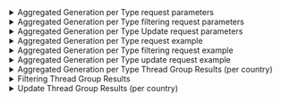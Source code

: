 <details>
  <summary>
    Aggregated Generation per Type request parameters
  </summary>
  <p>
    <img src="https://user-images.githubusercontent.com/94307935/177054434-a1212cea-efea-4e1e-89ed-5d37e1067712.png">
  </p>
 </details>
 
 <details>
  <summary>
    Aggregated Generation per Type filtering request parameters
  </summary>
  <p>
    <img src="https://user-images.githubusercontent.com/94307935/177054381-e58735a2-7f44-473d-8562-929d921c8297.png">
  </p>
 </details>
 
  <details>
  <summary>
    Aggregated Generation per Type Update request parameters
  </summary>
  <p>
    <img src="https://user-images.githubusercontent.com/94307935/177054407-dd08c3af-9b2f-4a3d-8b8f-13f41294af7c.png">
  </p>
 </details>
 
<details>
  <summary>
    Aggregated Generation per Type request example
  </summary>
  <p>
    <img src="https://user-images.githubusercontent.com/94307935/177054082-96350851-51d9-42cb-ae36-83643d6a8de7.png">
  </p>
</details>
 
<details>
  <summary>
    Aggregated Generation per Type filtering request example
  </summary>
  <p>
    <img src="https://user-images.githubusercontent.com/94307935/177054493-b3945fd1-bb6d-4883-82f8-44b7ffae7644.png">
    <img src="https://user-images.githubusercontent.com/94307935/177054556-ee35a93a-e47f-404e-9fa7-8fc14f765351.png">
  </p>
</details>
 
<details>
  <summary>
    Aggregated Generation per Type update request example
  </summary>
  <p>
    <img src="https://user-images.githubusercontent.com/94307935/177054576-7fc711aa-be35-401c-aac8-a248cbff8015.png">
  </p>
</details>
 
<details>
  <summary>
    Aggregated Generation per Type Thread Group Results (per country)
  </summary>
  <p>
    <details>
      <summary>
        Austria
      </summary>
      <p>
        <img src="https://user-images.githubusercontent.com/94307935/177145310-313fc21a-c87c-4e4f-bf98-278e5ae9fa00.png">
        <img src="https://user-images.githubusercontent.com/94307935/177145398-1ff0265f-6b4e-49fc-ac39-4a2ab0e0a5e6.png">
        <img src="https://user-images.githubusercontent.com/94307935/177145468-780b6d0e-11fb-494f-b40e-f72fb17b0c06.png">
      </p>
    </details>
    <details>
      <summary>
        Belgium
      </summary>
      <p>
        <img src="https://user-images.githubusercontent.com/94307935/177145540-d7f7f1d3-544a-41cf-80b1-8c0564790f8d.png">
      </p>
    </details>
    <details>
      <summary>
        Bosnia Herzegovina
      </summary>
      <p>
        <img src="https://user-images.githubusercontent.com/94307935/177145640-3374a901-0ef0-4219-a641-826392bcfd84.png">
      </p>
    </details>
    <details>
      <summary>
        Bulgaria
      </summary>
      <p>
        <img src="https://user-images.githubusercontent.com/94307935/177145700-e112c003-a7ec-461f-b762-b810b99e3c8c.png">
      </p>
    </details>
    <details>
      <summary>
        Croatia
      </summary>
      <p>
        <img src="https://user-images.githubusercontent.com/94307935/177145788-7301f732-ec3d-4f2c-80b8-a3efbba8af5c.png">
      </p>
    </details>
    <details>
      <summary>
        Cyprus
      </summary>
      <p>
        <img src="https://user-images.githubusercontent.com/94307935/177145904-33790f24-4460-4a42-af9e-dab57fa621d3.png">
      </p>
    </details>
    <details>
      <summary>
        Czech Republic
      </summary>
      <p>
        <img src="https://user-images.githubusercontent.com/94307935/177145993-3b6ac21a-9d48-49e7-bb30-d3785777aa01.png">
      </p>
    </details>
    <details>
      <summary>
        Denmark
      </summary>
      <p>
        <img src="https://user-images.githubusercontent.com/94307935/177146060-ed3895f9-c503-4f72-a96a-3c3c461b6f54.png">
      </p>
    </details>
    <details>
      <summary>
        Estonia
      </summary>
      <p>
        <img src="https://user-images.githubusercontent.com/94307935/177146135-9a6174ee-44e1-4d79-ac0b-43e614568f75.png">
      </p>
    </details>
    <details>
      <summary>
        Finland
      </summary>
      <p>
        <img src="https://user-images.githubusercontent.com/94307935/177146211-03e6a2ab-dd62-41e4-8923-1d081c247ea6.png">
      </p>
    </details>
    <details>
      <summary>
        France
      </summary>
      <p>
        <img src="https://user-images.githubusercontent.com/94307935/177146267-ceb1680d-1572-41c9-9d68-923efd10d6bc.png">
      </p>
    </details>
    <details>
      <summary>
        Georgia
      </summary>
      <p>
        <img src="https://user-images.githubusercontent.com/94307935/177146331-9f94ee7e-411c-4695-81ce-1dd5c279eb92.png">
      </p>
    </details>
    <details>
      <summary>
        Germany
      </summary>
      <p>
        <img src="https://user-images.githubusercontent.com/94307935/177146419-f3277ed6-056d-47ab-8303-28fefd81948d.png">
      </p>
    </details>
    <details>
      <summary>
        Greece
      </summary>
      <p>
        <img src="https://user-images.githubusercontent.com/94307935/177146486-bd724595-5a0d-49bc-8f9a-b96a37c35ba5.png">
      </p>
    </details>
    <details>
      <summary>
        Hungary
      </summary>
      <p>
        <img src="https://user-images.githubusercontent.com/94307935/177146555-5f5129b3-a24d-4d37-b509-aca59de8017d.png">
      </p>
    </details>
    <details>
      <summary>
        Ireland
      </summary>
      <p>
        <img src="https://user-images.githubusercontent.com/94307935/177146623-561fe68e-347a-4067-933b-efa285286b7a.png">
      </p>
    </details>
    <details>
      <summary>
        Italy
      </summary>
      <p>
        <img src="https://user-images.githubusercontent.com/94307935/177146700-ab564c0e-ae5b-43ee-8243-a5a0bf5c8091.png">
      </p>
    </details>
    <details>
      <summary>
        Kosovo
      </summary>
      <p>
        <img src="https://user-images.githubusercontent.com/94307935/177146752-63826d21-6668-4499-8092-f60850ee37c0.png">
      </p>
    </details>
    <details>
      <summary>
        Latvia
      </summary>
      <p>
        <img src="https://user-images.githubusercontent.com/94307935/177146825-abc70bad-eede-4a61-954e-df3f2b73a273.png">
      </p>
    </details>
    <details>
      <summary>
        Lithuania
      </summary>
      <p>
        <img src="https://user-images.githubusercontent.com/94307935/177146896-930fbbe9-ad5a-4c50-92b4-fae1dd7f3ace.png">
      </p>
    </details>
    <details>
      <summary>
        Montenegro
      </summary>
      <p>
        <img src="https://user-images.githubusercontent.com/94307935/177146957-cbd59e2b-1ba7-4f04-8a59-b5e5cc9f8342.png">
      </p>
    </details>
    <details>
      <summary>
        Netherlands
      </summary>
      <p>
        <img src="https://user-images.githubusercontent.com/94307935/177147020-f2a0b74d-bf7c-4a89-8ade-eecbf6492a5c.png">
      </p>
    </details>
    <details>
      <summary>
        North Macedonia
      </summary>
      <p>
        <img src="https://user-images.githubusercontent.com/94307935/177147240-eb1a519d-49ff-46a4-8dcd-c58d6dfb0759.png">
      </p>
    </details>
    <details>
      <summary>
        Norway
      </summary>
      <p>
        <img src="https://user-images.githubusercontent.com/94307935/177147306-cd46e7f5-778a-4b0d-8771-8d9215a45b65.png">
      </p>
    </details>
    <details>
      <summary>
        Poland
      </summary>
      <p>
        <img src="https://user-images.githubusercontent.com/94307935/177147360-29ed40f4-ee13-4856-89cb-a03a96624315.png">
      </p>
    </details>
    <details>
      <summary>
        Portugal
      </summary>
      <p>
        <img src="https://user-images.githubusercontent.com/94307935/177147430-955f97df-739f-4263-9665-be380b8cb40d.png">
      </p>
    </details>
    <details>
      <summary>
        Republic of Moldova
      </summary>
      <p>
        <img src="https://user-images.githubusercontent.com/94307935/177147506-769d01b7-0a07-4479-b99c-5bba5e605e59.png">
      </p>
    </details>
    <details>
      <summary>
        Romania
      </summary>
      <p>
        <img src="https://user-images.githubusercontent.com/94307935/177147586-0b5a5dc1-2aa0-4eac-a590-c033fb3b6662.png">
      </p>
    </details>
    <details>
      <summary>
        Serbia
      </summary>
      <p>
        <img src="https://user-images.githubusercontent.com/94307935/177147660-63160448-182d-43c0-8b35-ef2b025f5eef.png">
      </p>
    </details>
    <details>
      <summary>
        Slovakia
      </summary>
      <p>
        <img src="https://user-images.githubusercontent.com/94307935/177147741-64b3ede8-c7a3-4fb6-abc8-08618436e9f7.png">
      </p>
    </details>
    <details>
      <summary>
        Slovenia
      </summary>
      <p>
        <img src="https://user-images.githubusercontent.com/94307935/177147816-19fbff97-eaf5-4467-b1fb-2ed2b512c497.png">
      </p>
    </details>
    <details>
      <summary>
        Spain
      </summary>
      <p>
        <img src="https://user-images.githubusercontent.com/94307935/177147871-c4a9abac-1f64-46e0-b26d-8b4ffe36b358.png">
      </p>
    </details>
    <details>
      <summary>
        Sweden
      </summary>
      <p>
        <img src="https://user-images.githubusercontent.com/94307935/177147946-bc40b465-a055-47bc-bfd4-d89d83a81652.png">
      </p>
    </details>
    <details>
      <summary>
        Switzerland
      </summary>
      <p>
        <img src="https://user-images.githubusercontent.com/94307935/177148005-6dfd24e2-db23-4d5e-8082-29af3fbf9c06.png">
      </p>
    </details>
    <details>
      <summary>
        Ukraine
      </summary>
      <p>
        <img src="https://user-images.githubusercontent.com/94307935/177148073-e03b7004-1d8d-4c7c-a619-095915a3fd04.png">
      </p>
    </details>
  </p>
</details>

<details>
  <summary>
    Filtering Thread Group Results
  </summary>
  <p>
    <img src="https://user-images.githubusercontent.com/94307935/177149127-659a7a5d-8559-44e4-89dc-28a34a2072a3.png">
    <img src="https://user-images.githubusercontent.com/94307935/177149218-a5bd5719-eb81-4bae-9874-8ff546ea745f.png">
    <img src="https://user-images.githubusercontent.com/94307935/177149265-d9f2978a-113e-4a10-b8bd-535f47231ae8.png">
    <img src="https://user-images.githubusercontent.com/94307935/177149368-464a930b-01ce-4aba-99e9-adbfb03efa23.png">
    <img src="https://user-images.githubusercontent.com/94307935/177149435-798f89de-0e98-4251-8483-7375f14bdf0a.png">
    <img src="https://user-images.githubusercontent.com/94307935/177149503-e895b695-b454-4e34-adfa-72f62e46df8d.png">
  </p>
</details>

<details>
  <summary>
    Update Thread Group Results (per country)
  </summary>
  <p>
    <details>
      <summary>
        Austria
      </summary>
      <p>
        <img src="https://user-images.githubusercontent.com/94307935/177149697-611b4f8d-8a77-45d9-a43e-89dbb5c7743e.png">
        <img src="https://user-images.githubusercontent.com/94307935/177149778-3df24742-c5ef-4a7f-a1a8-7ce71661f095.png">
        <img src="https://user-images.githubusercontent.com/94307935/177149844-5cdc2476-1602-486a-ad82-8396d47fb1da.png">
      </p>
    </details>
    <details>
      <summary>
        Belgium
      </summary>
      <p>
        <img src="https://user-images.githubusercontent.com/94307935/177149922-b9e7d4b4-2b01-40fa-8ecd-00b7a333f4c2.png">
      </p>
    </details>
    <details>
      <summary>
        Bosnia Herzegovina
      </summary>
      <p>
        <img src="https://user-images.githubusercontent.com/94307935/177149999-15a9d016-5af8-4a7a-b9af-653f29ac9bd5.png">
      </p>
    </details>
    <details>
      <summary>
        Bulgaria
      </summary>
      <p>
        <img src="https://user-images.githubusercontent.com/94307935/177150069-3a324e39-e755-4601-ab44-275ebc0cdfef.png">
      </p>
    </details>
    <details>
      <summary>
        Croatia
      </summary>
      <p>
        <img src="https://user-images.githubusercontent.com/94307935/177150160-f0b27454-1807-4e53-ab86-1268d9cd9623.png">
      </p>
    </details>
    <details>
      <summary>
        Cyprus
      </summary>
      <p>
        <img src="https://user-images.githubusercontent.com/94307935/177150240-2715a8eb-89f6-498d-8349-5c07721aca74.png">
      </p>
    </details>
    <details>
      <summary>
        Czech Republic
      </summary>
      <p>
        <img src="https://user-images.githubusercontent.com/94307935/177150297-3c520b57-cca4-4e24-a5c3-7bda605920b3.png">
      </p>
    </details>
    <details>
      <summary>
        Denmark
      </summary>
      <p>
        <img src="https://user-images.githubusercontent.com/94307935/177150373-4fd6b281-7f69-412e-8b48-ddb70e2cd228.png">
      </p>
    </details>
    <details>
      <summary>
        Estonia
      </summary>
      <p>
        <img src="https://user-images.githubusercontent.com/94307935/177150431-2e70f0f5-a3ec-4e47-ad77-1b546d69d5d5.png">
      </p>
    </details>
    <details>
      <summary>
        Finland
      </summary>
      <p>
        <img src="https://user-images.githubusercontent.com/94307935/177150498-928e4a25-7526-4824-9ba9-d8944a0030f6.png">
      </p>
    </details>
    <details>
      <summary>
        France
      </summary>
      <p>
        <img src="https://user-images.githubusercontent.com/94307935/177150565-767542f8-3980-40ee-8ea4-12bd4181e0e8.png">
      </p>
    </details>
    <details>
      <summary>
        Georgia
      </summary>
      <p>
        <img src="https://user-images.githubusercontent.com/94307935/177150632-2682dcd2-1389-4d1b-a9ce-87b8d225a945.png">
      </p>
    </details>
    <details>
      <summary>
        Germany
      </summary>
      <p>
        <img src="https://user-images.githubusercontent.com/94307935/177150719-8e927dad-9042-4450-9006-74df52b6ca6d.png">
      </p>
    </details>
    <details>
      <summary>
        Greece
      </summary>
      <p>
        <img src="https://user-images.githubusercontent.com/94307935/177150787-90f59a65-c4db-4afb-a365-d7c714bb3bf1.png">
      </p>
    </details>
    <details>
      <summary>
        Hungary
      </summary>
      <p>
        <img src="https://user-images.githubusercontent.com/94307935/177150875-54752b6f-7a8e-4ca6-905c-c48cb6efda50.png">
      </p>
    </details>
    <details>
      <summary>
        Ireland
      </summary>
      <p>
        <img src="https://user-images.githubusercontent.com/94307935/177150946-5f88ede5-a8f7-434f-b3db-5cd7fa19bd06.png">
      </p>
    </details>
    <details>
      <summary>
        Italy
      </summary>
      <p>
        <img src="https://user-images.githubusercontent.com/94307935/177151011-72b6f255-7aa2-4671-afde-039d169339f7.png">
      </p>
    </details>
    <details>
      <summary>
        Kosovo
      </summary>
      <p>
        <img src="https://user-images.githubusercontent.com/94307935/177151081-7498664b-f000-42f8-98c9-e177731b508e.png">
      </p>
    </details>
    <details>
      <summary>
        Latvia
      </summary>
      <p>
        <img src="https://user-images.githubusercontent.com/94307935/177151142-0bb3ddd5-cdf1-4f43-ac09-b3e668d77601.png">
      </p>
    </details>
    <details>
      <summary>
        Lithuania
      </summary>
      <p>
        <img src="https://user-images.githubusercontent.com/94307935/177151234-d6ac39f0-7cfb-4e44-934a-0bfa86a5edd2.png">
      </p>
    </details>
    <details>
      <summary>
        Montenegro
      </summary>
      <p>
        <img src="https://user-images.githubusercontent.com/94307935/177151328-a48f6c01-bd52-45fc-9237-92c1f3313478.png">
      </p>
    </details>
    <details>
      <summary>
        Netherlands
      </summary>
      <p>
        <img src="https://user-images.githubusercontent.com/94307935/177151409-76614458-5e95-4bd4-b449-fcdb9636a3d1.png">
      </p>
    </details>
    <details>
      <summary>
        North Macedonia
      </summary>
      <p>
        <img src="https://user-images.githubusercontent.com/94307935/177151484-c4a74193-832b-40de-9401-70b31c479a18.png">
      </p>
    </details>
    <details>
      <summary>
        Norway
      </summary>
      <p>
        <img src="https://user-images.githubusercontent.com/94307935/177151567-8e2398a2-22c0-4aa9-8fca-419a5ca344a3.png">
      </p>
    </details>
    <details>
      <summary>
        Poland
      </summary>
      <p>
        <img src="https://user-images.githubusercontent.com/94307935/177152321-3cae7bc3-903e-40c8-9d46-9634e53cfef0.png">
      </p>
    </details>
    <details>
      <summary>
        Portugal
      </summary>
      <p>
        <img src="https://user-images.githubusercontent.com/94307935/177152398-ef2b8ebc-b2a2-4e71-900c-64c39656a584.png">
      </p>
    </details>
    <details>
      <summary>
        Republic of Moldova
      </summary>
      <p>
        <img src="https://user-images.githubusercontent.com/94307935/177152504-30a3667c-670c-4317-9504-b9a6e9abb14b.png">
      </p>
    </details>
    <details>
      <summary>
        Romania
      </summary>
      <p>
        <img src="https://user-images.githubusercontent.com/94307935/177152581-f30e9468-b225-4847-b865-7adc46fe5c38.png">
      </p>
    </details>
    <details>
      <summary>
        Serbia
      </summary>
      <p>
        <img src="https://user-images.githubusercontent.com/94307935/177152648-8fb81a2b-dd22-40ba-9def-bf793c113ba3.png">
      </p>
    </details>
    <details>
      <summary>
        Slovakia
      </summary>
      <p>
        <img src="https://user-images.githubusercontent.com/94307935/177152725-9256ba17-b45b-4643-8f95-9a54bceb7022.png">
      </p>
    </details>
    <details>
      <summary>
        Slovenia
      </summary>
      <p>
        <img src="https://user-images.githubusercontent.com/94307935/177152808-a12c9b6c-77fb-4097-ac69-1388ce6645f3.png">
      </p>
    </details>
    <details>
      <summary>
        Spain
      </summary>
      <p>
        <img src="https://user-images.githubusercontent.com/94307935/177152900-2b923f7f-4ff4-4c5b-91ee-834661562252.png">
      </p>
    </details>
    <details>
      <summary>
        Sweden
      </summary>
      <p>
        <img src="https://user-images.githubusercontent.com/94307935/177152972-fc48d739-1380-4d12-ac65-812690fbaea6.png">
      </p>
    </details>
    <details>
      <summary>
        Switzerland
      </summary>
      <p>
        <img src="https://user-images.githubusercontent.com/94307935/177153041-b91f0af7-b853-461a-8fa4-d4fbfa042498.png">
      </p>
    </details>
    <details>
      <summary>
        Ukraine
      </summary>
      <p>
        <img src="https://user-images.githubusercontent.com/94307935/177153112-f584c983-e473-4208-a359-724c987f5a5a.png">
      </p>
    </details>
  </p>
</details>
